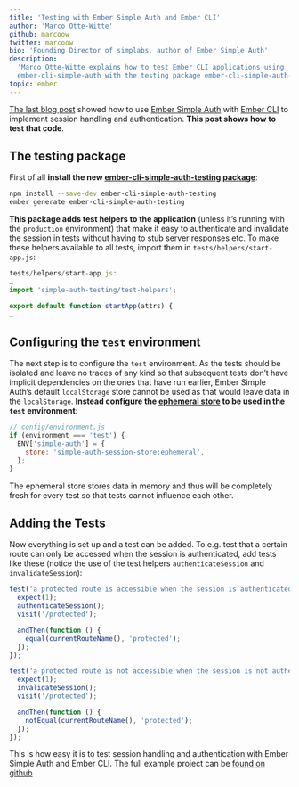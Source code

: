 ```yaml
---
title: 'Testing with Ember Simple Auth and Ember CLI'
author: 'Marco Otte-Witte'
github: marcoow
twitter: marcoow
bio: 'Founding Director of simplabs, author of Ember Simple Auth'
description:
  'Marco Otte-Witte explains how to test Ember CLI applications using
  ember-cli-simple-auth with the testing package ember-cli-simple-auth-testing.'
topic: ember
---
```


[The last blog post](/blog/2014/06/30/using-ember-simple-auth-with-ember-cli 'Using Ember Simple Auth with ember-cli')
showed how to use
[Ember Simple Auth](https://github.com/simplabs/ember-simple-auth) with
[Ember CLI](https://github.com/ember-cli/ember-cli) to implement session
handling and authentication. **This post shows how to test that code**.

<!--break-->

## The testing package

First of all **install the new
[ember-cli-simple-auth-testing package](https://www.npmjs.com/package/ember-cli-simple-auth-testing)**:

```bash
npm install --save-dev ember-cli-simple-auth-testing
ember generate ember-cli-simple-auth-testing
```

**This package adds test helpers to the application** (unless it’s running with
the `production` environment) that make it easy to authenticate and invalidate
the session in tests without having to stub server responses etc. To make these
helpers available to all tests, import them in `tests/helpers/start-app.js`:

```js
tests/helpers/start-app.js:
…
import 'simple-auth-testing/test-helpers';

export default function startApp(attrs) {
…
```

## Configuring the `test` environment

The next step is to configure the `test` environment. As the tests should be
isolated and leave no traces of any kind so that subsequent tests don’t have
implicit dependencies on the ones that have run earlier, Ember Simple Auth’s
default `localStorage` store cannot be used as that would leave data in the
`localStorage`. **Instead configure the
[ephemeral store](http://ember-simple-auth.com/api/classes/EphemeralStore.html)
to be used in the `test` environment**:

```js
// config/environment.js
if (environment === 'test') {
  ENV['simple-auth'] = {
    store: 'simple-auth-session-store:ephemeral',
  };
}
```

The ephemeral store stores data in memory and thus will be completely fresh for
every test so that tests cannot influence each other.

## Adding the Tests

Now everything is set up and a test can be added. To e.g. test that a certain
route can only be accessed when the session is authenticated, add tests like
these (notice the use of the test helpers `authenticateSession` and
`invalidateSession`):

```js
test('a protected route is accessible when the session is authenticated', function () {
  expect(1);
  authenticateSession();
  visit('/protected');

  andThen(function () {
    equal(currentRouteName(), 'protected');
  });
});

test('a protected route is not accessible when the session is not authenticated', function () {
  expect(1);
  invalidateSession();
  visit('/protected');

  andThen(function () {
    notEqual(currentRouteName(), 'protected');
  });
});
```

This is how easy it is to test session handling and authentication with Ember
Simple Auth and Ember CLI. The full example project can be
[found on github](https://github.com/simplabs/ember-simple-auth-example)
